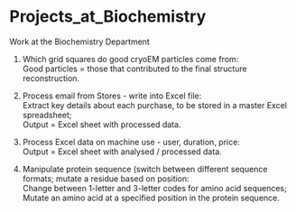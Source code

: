 # Projects_at_Biochemistry
Work at the Biochemistry Department

1) Which grid squares do good cryoEM particles come from:<br>
    Good particles = those that contributed to the final structure reconstruction.<br>

2) Process email from Stores - write into Excel file:<br>
    Extract key details about each purchase, to be stored in a master Excel spreadsheet;<br>
    Output = Excel sheet with processed data.

3) Process Excel data on machine use - user, duration, price:<br>
    Output = Excel sheet with analysed / processed data.<br>

4) Manipulate protein sequence (switch between different sequence formats; mutate a residue based on position:<br>
    Change between 1-letter and 3-letter codes for amino acid sequences;<br>
    Mutate an amino acid at a specified position in the protein sequence.
